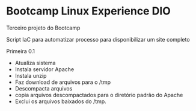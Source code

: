# Bootcamp Linux Experience DIO

Terceiro projeto do Bootcamp

Script IaC para automatizar processo para disponibilizar um site completo

Primeira 0.1

- Atualiza sistema
- Instala servidor Apache
- Instala unzip
- Faz download de arquivos para o /tmp
- Descompacta arquivos
- copia arquivos descompactados para o diretório padrão do Apache
- Exclui os arquivos baixados do /tmp.